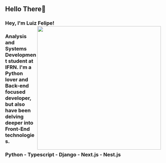 ## Hello There👋
### Hey, I'm Luiz Felipe!  <img align="right" width="400" height="400" src="https://media.giphy.com/media/VOPK1BqsMEJRS/giphy.gif">
### Analysis and Systems Development student at IFRN. I'm a Python lover and Back-end focused developer, but also have been delving deeper into Front-End technologies. <br>
### Python - Typescript - Django - Next.js - Nest.js
